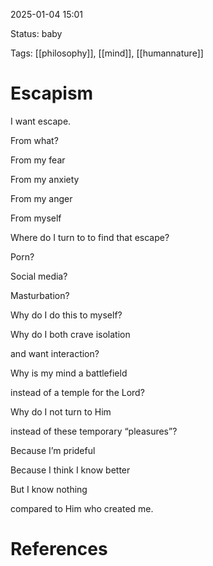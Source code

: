 2025-01-04 15:01

Status: baby

Tags: [[philosophy]], [[mind]], [[humannature]]

# Escapism

I want escape. 

From what?

From my fear

From my anxiety 

From my anger

From myself

Where do I turn to to find that escape?

Porn?

Social media?

Masturbation?

Why do I do this to myself?

Why do I both crave isolation

and want interaction?

Why is my mind a battlefield

instead of a temple for the Lord?

Why do I not turn to Him

instead of these temporary “pleasures”?

Because I’m prideful

Because I think I know better 

But I know nothing

compared to Him who created me. 

# References


